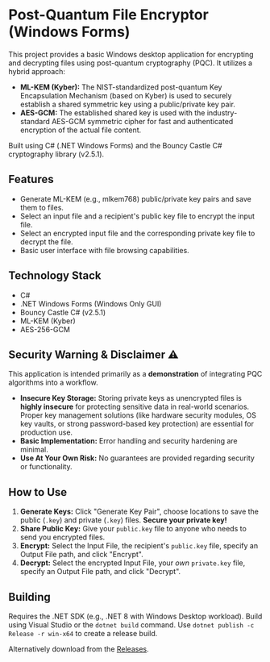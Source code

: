 # Post-Quantum File Encryptor (Windows Forms)

This project provides a basic Windows desktop application for encrypting and decrypting files using post-quantum cryptography (PQC). It utilizes a hybrid approach:

*   **ML-KEM (Kyber):** The NIST-standardized post-quantum Key Encapsulation Mechanism (based on Kyber) is used to securely establish a shared symmetric key using a public/private key pair.
*   **AES-GCM:** The established shared key is used with the industry-standard AES-GCM symmetric cipher for fast and authenticated encryption of the actual file content.

Built using C# (.NET Windows Forms) and the Bouncy Castle C# cryptography library (v2.5.1).

## Features

*   Generate ML-KEM (e.g., mlkem768) public/private key pairs and save them to files.
*   Select an input file and a recipient's public key file to encrypt the input file.
*   Select an encrypted input file and the corresponding private key file to decrypt the file.
*   Basic user interface with file browsing capabilities.

## Technology Stack

*   C#
*   .NET Windows Forms (Windows Only GUI)
*   Bouncy Castle C# (v2.5.1)
*   ML-KEM (Kyber)
*   AES-256-GCM

## Security Warning & Disclaimer ⚠️

This application is intended primarily as a **demonstration** of integrating PQC algorithms into a workflow.

*   **Insecure Key Storage:** Storing private keys as unencrypted files is **highly insecure** for protecting sensitive data in real-world scenarios. Proper key management solutions (like hardware security modules, OS key vaults, or strong password-based key protection) are essential for production use.
*   **Basic Implementation:** Error handling and security hardening are minimal.
*   **Use At Your Own Risk:** No guarantees are provided regarding security or functionality.

## How to Use

1.  **Generate Keys:** Click "Generate Key Pair", choose locations to save the public (`.key`) and private (`.key`) files. **Secure your private key!**
2.  **Share Public Key:** Give your `public.key` file to anyone who needs to send you encrypted files.
3.  **Encrypt:** Select the Input File, the recipient's `public.key` file, specify an Output File path, and click "Encrypt".
4.  **Decrypt:** Select the encrypted Input File, your *own* `private.key` file, specify an Output File path, and click "Decrypt".

## Building

Requires the .NET SDK (e.g., .NET 8 with Windows Desktop workload). Build using Visual Studio or the `dotnet build` command. Use `dotnet publish -c Release -r win-x64` to create a release build.

Alternatively download from the [Releases](https://github.com/uttaran-das/PqcFileEncryptor/releases).
